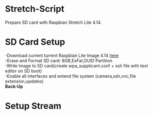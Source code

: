 # Stretch-Script
Prepare SD card with Raspbian Stretch Lite 4.14.

# SD Card Setup
-Download current turrent Raspbian Lite Image 4.14 <a href="https://downloads.raspberrypi.org/raspbian_lite_latest.torrent">here</a><br>
-Erase and Format SD card: 8GB,ExFat,GUID Partition <br>
-Write Image to SD card(create wpa_supplicant.conf + ssh file with text editor on SD boot)<br>
-Enable all interfaces and extend file system (camera,ssh,vnc,file extension,updates)<br>
**<b>Back-Up</b>**<br>

# Setup Stream
